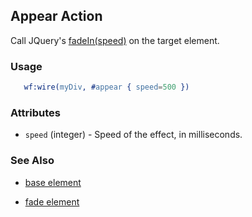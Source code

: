 

## Appear Action

  Call JQuery's [fadeIn(speed)](http://docs.jquery.com/Effects/fadeIn) on the target element.

### Usage

```erlang
   wf:wire(myDiv, #appear { speed=500 })

```

### Attributes

   * `speed` (integer) - Speed of the effect, in milliseconds.

### See Also

 *  [base element](./action_base.md)

 *  [fade element](./fade.html)

 
